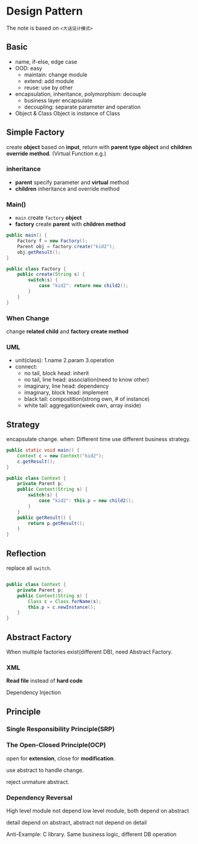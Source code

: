 # Design Pattern

The note is based on `<大话设计模式>`

## Basic

* name, if-else, edge case
* OOD: easy 
	* maintain: change module
	* extend: add module
	* reuse: use by other
* encapsulation, inheritance, polymorphism: decouple
	* business layer encapsulate
	* decoupling: separate parameter and operation
* Object & Class
	Object is instance of Class


## Simple Factory

create **object** based on **input**, return with **parent type object** and **children override method**. (Virtual Function e.g.)

### inheritance
* **parent** specify parameter and **virtual** method
* **children** inheritance and override method

### Main()
* `main` create `factory` **object**
* **factory** create **parent** with **children method**

```java
public main() {
	Factory f = new Factory();
	Parent obj = factory.create("kid2");
	obj.getResult();
}

public class Factory {
	public create(String s) {
		switch(s) {
			case "kid2": return new child2();	
		}	
	}	
}
```

### When Change

change **related child** and **factory create method**

### UML

* unit(class): 1.name 2.param 3.operation 
* connect:
	* no tail, block head: inherit
	* no tail, line head: association(need to know other)
	* imaginary, line head: dependency
	* imaginary, block head: implement
	* black tail: compostition(strong own, # of instance)
	* white tail: aggregation(week own, array inside)


## Strategy

encapsulate change. when: Different time use different business strategy.

```java
public static void main() {
	Context c = new Context("kid2");
	c.getResult();
}

public class Context {
	private Parent p;
	public Context(String s) {
		switch(s) {
			case "kid2": this.p = new child2();	
		}
	}
	public getResult() {
		return p.getResult();	
	}
}
```

## Reflection

replace all `switch`.

```java

public class Context {
	private Parent p;
	public Context(String s) {
		Class c = Class.forName(s);
		this.p = c.newInstance();
	}
}
```

## Abstract Factory

When multiple factories exist(different DB), need Abstract Factory.

### XML

**Read file** instead of **hard code**

Dependency Injection

## Principle

### Single Responsibility Principle(SRP)

### The Open-Closed Principle(OCP)

open for **extension**, close for **modification**.

use abstract to handle change.

reject unmature abstract.

### Dependency Reversal

High level module not depend low level module, both depend on abstract

detail depend on abstract, abstract not depend on detail

Anti-Example: C library. Same business logic, different DB operation

